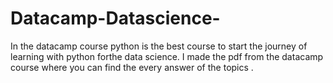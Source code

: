 # Datacamp-Datascience-
 In the datacamp course python is the best course to start the journey of learning with python forthe data science.
I made the pdf from the datacamp course where you can find the every answer of the topics .
